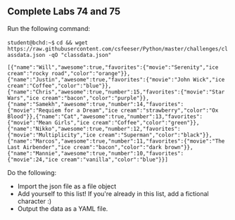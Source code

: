 ## Complete Labs 74 and 75

Run the following command:

`student@bchd:~$` `cd && wget https://raw.githubusercontent.com/csfeeser/Python/master/challenges/classdata.json -qO "classdata.json"`

```
[{"name":"Will","awesome":true,"favorites":{"movie":"Serenity","ice cream":"rocky road","color":"orange"}},{"name":"Justin","awesome":true,"favorites":{"movie":"John Wick","ice cream":"Coffee","color":"blue"}},{"name":"Chris","awesome":true,"number":15,"favorites":{"movie":"Star Wars","ice cream":"bacon","color":"purple"}},{"name":"Samekh","awesome":true,"number":14,"favorites":{"movie":"Requiem for a Dream","ice cream":"strawberry","color":"Ox Blood"}},{"name":"Cat","awesome":true,"number":13,"favorites":{"movie":"Mean Girls","ice cream":"Coffee","color":"green"}},{"name":"Nikko","awesome":true,"number":12,"favorites":{"movie":"Multiplicity","ice cream":"Superman","color":"black"}},{"name":"Marcos","awesome":true,"number":11,"favorites":{"movie":"The Last Airbender","ice cream":"bacon","color":"dark brown"}},{"name":"Mannie","awesome":true,"number":10,"favorites":{"movie":24,"ice cream":"vanilla","color":"blue"}}]
```

Do the following:

- Import the json file as a file object
- Add yourself to this list! If you're already in this list, add a fictional character :)
- Output the data as a YAML file.

<!--
## SOLUTION

```python
import json
import yaml

# open file with json, convert to python object
with open("classdata.json","r") as jsonfile:
    x= json.load(jsonfile)

# create new python dictionary to be added
new= {
      "name":"Chad",
      "awesome": False,
      "number": 0,
      "favorites":{
          "movie":"The Shawshank Redemption",
          "ice cream":"salted caramel",
          "color":"red"}
     }

# add to data read in from json file
x.append(new)

# open a yaml file and dump the changed data inside it
with open("classdataedit.yml","w") as yamlfile:
    yaml.dump(x, yamlfile)
```
